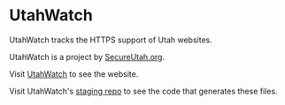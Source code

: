 UtahWatch
==========

UtahWatch tracks the HTTPS support of Utah websites.

UtahWatch is a project by [SecureUtah.org](http://secureutah.org).

Visit [UtahWatch](http://utahwatch.secureutah.org) to see the website.

Visit UtahWatch's [staging repo](https://github.com/SecureUtah/UtahWatch_prep) to see the code that generates these files.
